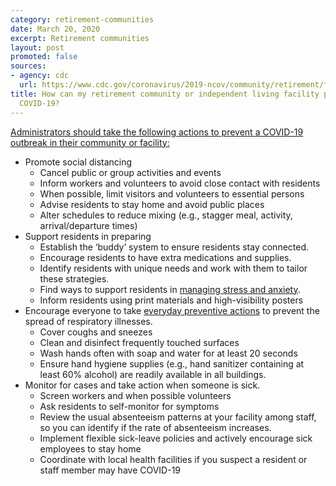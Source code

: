 ```yaml
---
category: retirement-communities
date: March 20, 2020
excerpt: Retirement communities
layout: post
promoted: false
sources:
- agency: cdc
  url: https://www.cdc.gov/coronavirus/2019-ncov/community/retirement/faq.html
title: How can my retirement community or independent living facility prepare for
  COVID-19?
---
```


[Administrators should take the following actions to prevent a COVID-19 outbreak in their community or facility:](https://www.cdc.gov/coronavirus/2019-ncov/community/retirement/guidance-retirement-response.html)

- Promote social distancing
  - Cancel public or group activities and events
  - Inform workers and volunteers to avoid close contact with residents
  - When possible, limit visitors and volunteers to essential persons
  - Advise residents to stay home and avoid public places
  - Alter schedules to reduce mixing (e.g., stagger meal, activity, arrival/departure times)
- Support residents in preparing
  - Establish the ‘buddy’ system to ensure residents stay connected.
  - Encourage residents to have extra medications and supplies.
  - Identify residents with unique needs and work with them to tailor these strategies.
  - Find ways to support residents in [managing stress and anxiety](https://www.cdc.gov/coronavirus/2019-ncov/prepare/managing-stress-anxiety.html).
  - Inform residents using print materials and high-visibility posters
- Encourage everyone to take [everyday preventive actions](https://www.cdc.gov/coronavirus/2019-ncov/about/prevention-treatment.html) to prevent the spread of respiratory illnesses.
  - Cover coughs and sneezes
  - Clean and disinfect frequently touched surfaces
  - Wash hands often with soap and water for at least 20 seconds
  - Ensure hand hygiene supplies (e.g., hand sanitizer containing at least 60% alcohol) are readily available in all buildings.
- Monitor for cases and take action when someone is sick.
  - Screen workers and when possible volunteers
  - Ask residents to self-monitor for symptoms
  - Review the usual absenteeism patterns at your facility among staff, so you can identify if the rate of absenteeism increases.
  - Implement flexible sick-leave policies and actively encourage sick employees to stay home
  - Coordinate with local health facilities if you suspect a resident or staff member may have COVID-19